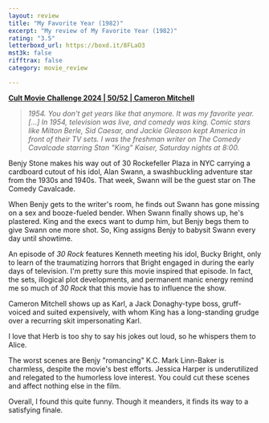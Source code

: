 ```yaml
---
layout: review
title: "My Favorite Year (1982)"
excerpt: "My review of My Favorite Year (1982)"
rating: "3.5"
letterboxd_url: https://boxd.it/8FLaO3
mst3k: false
rifftrax: false
category: movie_review

---
```


<b><a href="">Cult Movie Challenge 2024 | 50/52 | Cameron Mitchell</a></b>

<blockquote><i>1954. You don't get years like that anymore. It was my favorite year. […] In 1954, television was live, and comedy was king. Comic stars like Milton Berle, Sid Caesar, and Jackie Gleason kept America in front of their TV sets. I was the freshman writer on The Comedy Cavalcade starring Stan "King" Kaiser, Saturday nights at 8:00. </i></blockquote>

Benjy Stone makes his way out of 30 Rockefeller Plaza in NYC carrying a cardboard cutout of his idol, Alan Swann, a swashbuckling adventure star from the 1930s and 1940s. That week, Swann will be the guest star on The Comedy Cavalcade.

When Benjy gets to the writer's room, he finds out Swann has gone missing on a sex and booze-fueled bender. When Swann finally shows up, he's plastered. King and the execs want to dump him, but Benjy begs them to give Swann one more shot. So, King assigns Benjy to babysit Swann every day until showtime.

An episode of <i>30 Rock</i> features Kenneth meeting his idol, Bucky Bright, only to learn of the traumatizing horrors that Bright engaged in during the early days of television. I'm pretty sure this movie inspired that episode. In fact, the sets, illogical plot developments, and permanent manic energy remind me so much of <i>30 Rock</i> that this movie has to influence the show.

Cameron Mitchell shows up as Karl, a Jack Donaghy-type boss, gruff-voiced and suited expensively, with whom King has a long-standing grudge over a recurring skit impersonating Karl.

I love that Herb is too shy to say his jokes out loud, so he whispers them to Alice.

The worst scenes are Benjy "romancing" K.C. Mark Linn-Baker is charmless, despite the movie's best efforts. Jessica Harper is underutilized and relegated to the humorless love interest. You could cut these scenes and affect nothing else in the film.

Overall, I found this quite funny. Though it meanders, it finds its way to a satisfying finale.